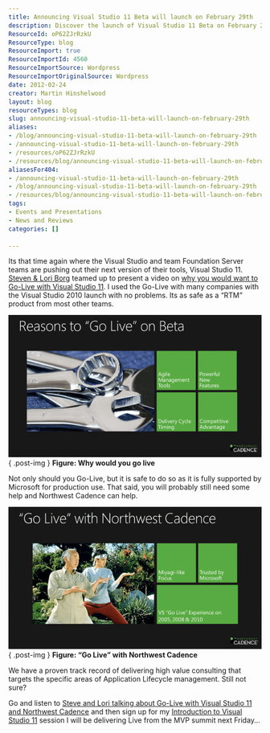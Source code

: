 ```yaml
---
title: Announcing Visual Studio 11 Beta will launch on February 29th
description: Discover the launch of Visual Studio 11 Beta on February 29th! Learn why going live is safe and how Northwest Cadence can support your development journey.
ResourceId: oP62ZJrRzkU
ResourceType: blog
ResourceImport: true
ResourceImportId: 4560
ResourceImportSource: Wordpress
ResourceImportOriginalSource: Wordpress
date: 2012-02-24
creator: Martin Hinshelwood
layout: blog
resourceTypes: blog
slug: announcing-visual-studio-11-beta-will-launch-on-february-29th
aliases:
- /blog/announcing-visual-studio-11-beta-will-launch-on-february-29th
- /announcing-visual-studio-11-beta-will-launch-on-february-29th
- /resources/oP62ZJrRzkU
- /resources/blog/announcing-visual-studio-11-beta-will-launch-on-february-29th
aliasesFor404:
- /announcing-visual-studio-11-beta-will-launch-on-february-29th
- /blog/announcing-visual-studio-11-beta-will-launch-on-february-29th
- /resources/blog/announcing-visual-studio-11-beta-will-launch-on-february-29th
tags:
- Events and Presentations
- News and Reviews
categories: []

---
```

Its that time again where the Visual Studio and team Foundation Server teams are pushing out their next version of their tools, Visual Studio 11. [Steven & Lori Borg](http://nwcadence.com) teamed up to present a video on [why you would want to Go-Live with Visual Studio 11](http://blog.nwcadence.com/go-live-with-visual-studio-11-beta-3/). I used the Go-Live with many companies with the Visual Studio 2010 launch with no problems. Its as safe as a “RTM” product from most other teams.

[![image](images/image_thumb5-1-1.png "image")](http://blog.hinshelwood.com/files/2012/02/image5.png)  
{ .post-img }
**Figure: Why would you go live**

Not only should you Go-Live, but it is safe to do so as it is fully supported by Microsoft for production use. That said, you will probably still need some help and Northwest Cadence can help.

[![image](images/image_thumb6-2-2.png "image")](http://blog.hinshelwood.com/files/2012/02/image6.png)  
{ .post-img }
**Figure: “Go Live” with Northwest Cadence**

We have a proven track record of delivering high value consulting that targets the specific areas of Application Lifecycle management. Still not sure?

Go and listen to [Steve and Lori talking about Go-Live with Visual Studio 11 and Northwest Cadence](http://blog.nwcadence.com/go-live-with-visual-studio-11-beta-3/) and then sign up for my [Introduction to Visual Studio 11](http://blog.hinshelwood.com/events/) session I will be delivering Live from the MVP summit next Friday…

